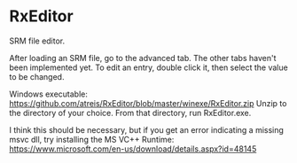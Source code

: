 # RxEditor
SRM file editor.

After loading an SRM file, go to the advanced tab.  The other tabs haven't been implemented yet.  To edit an entry, double click it, then select the value to be changed.

Windows executable:
<a href="https://github.com/atreis/RxEditor/blob/master/winexe/RxEditor.zip">https://github.com/atreis/RxEditor/blob/master/winexe/RxEditor.zip</a>
Unzip to the directory of your choice.  From that directory, run RxEditor.exe.

I think this should be necessary, but if you get an error indicating a missing msvc dll, try installing the MS VC++ Runtime:
<a href="https://www.microsoft.com/en-us/download/details.aspx?id=48145">https://www.microsoft.com/en-us/download/details.aspx?id=48145</a>
